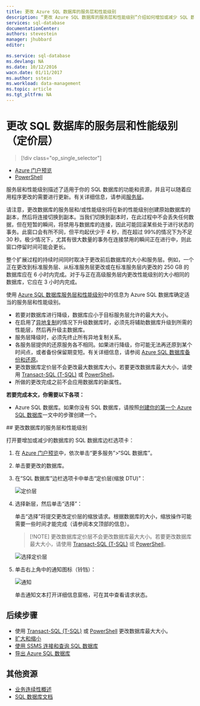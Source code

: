 ```yaml
---
title: 更改 Azure SQL 数据库的服务层和性能级别
description: “更改 Azure SQL 数据库的服务层和性能级别”介绍如何增加或减少 SQL 数据库。更改 Azure SQL 数据库的定价层。
services: sql-database
documentationCenter: 
authors: stevestein
manager: jhubbard
editor: 

ms.service: sql-database
ms.devlang: NA
ms.date: 10/12/2016
wacn.date: 01/11/2017
ms.author: sstein
ms.workload: data-management
ms.topic: article
ms.tgt_pltfrm: NA
---
```


# 更改 SQL 数据库的服务层和性能级别（定价层）

> [!div class="op_single_selector"]
- [Azure 门户预览](./sql-database-scale-up.md)
- [PowerShell](./sql-database-scale-up-powershell.md)

服务层和性能级别描述了适用于你的 SQL 数据库的功能和资源，并且可以随着应用程序更改的需要进行更新。有关详细信息，请参阅[服务层](./sql-database-service-tiers.md)。

请注意，更改数据库的服务层和/或性能级别将在新的性能级别创建原始数据库的副本，然后将连接切换到副本。当我们切换到副本时，在此过程中不会丢失任何数据，但在短暂的瞬间，将禁用与数据库的连接，因此可能回滚某些处于进行状态的事务。此窗口会有所不同，但平均起伏少于 4 秒，而在超过 99%的情况下为不足 30 秒。极少情况下，尤其有很大数量的事务在连接禁用的瞬间正在进行中，则此窗口停留时间可能会更长。

整个扩展过程的持续时间同时取决于更改前后数据库的大小和服务层。例如，一个正在更改到标准服务层、从标准服务层更改或在标准服务层内更改的 250 GB 的数据库应在 6 小时内完成。对于与正在高级服务层内更改性能级别的大小相同的数据库，它应在 3 小时内完成。

使用 [Azure SQL 数据库服务层和性能级别](./sql-database-service-tiers.md)中的信息为 Azure SQL 数据库确定适当的服务层和性能级别。

- 若要对数据库进行降级，数据库应小于目标服务层允许的最大大小。
- 在启用了[异地复制](./sql-database-geo-replication-overview.md)的情况下升级数据库时，必须先将辅助数据库升级到所需的性能层，然后再升级主数据库。
- 服务层降级时，必须先终止所有异地复制关系。
- 各服务层提供的还原服务各不相同。如果进行降级，你可能无法再还原到某个时间点，或者备份保留期变短。有关详细信息，请参阅 [Azure SQL 数据库备份和还原](./sql-database-business-continuity.md)。
- 更改数据库定价层不会更改最大数据库大小。若要更改数据库最大大小，请使用 [Transact-SQL (T-SQL)](https://msdn.microsoft.com/zh-cn/library/mt574871.aspx) 或 [PowerShell](https://msdn.microsoft.com/zh-cn/library/mt619433.aspx)。
- 所做的更改完成之前不会应用数据库的新属性。

**若要完成本文，你需要以下各项：**

- Azure SQL 数据库。如果你没有 SQL 数据库，请按照[创建你的第一个 Azure SQL 数据库](./sql-database-get-started.md)一文中的步骤创建一个。

##<a name="change-the-service-tier-and-performance-level-of-your-database"></a> 更改数据库的服务层和性能级别

打开要增加或减少的数据库的 SQL 数据库边栏选项卡：

1.	在 [Azure 门户预览](https://portal.azure.cn)中，依次单击“更多服务”>“SQL 数据库”。
2.	单击要更改的数据库。
3.	在“SQL 数据库”边栏选项卡中单击“定价层(缩放 DTU)”：

    ![定价层][1]

1.  选择新层，然后单击“选择”：

    单击“选择”将提交更改定价层的缩放请求。根据数据库的大小，缩放操作可能需要一些时间才能完成（请参阅本文顶部的信息）。

    > [!NOTE] 更改数据库定价层不会更改数据库最大大小。若要更改数据库最大大小，请使用 [Transact-SQL (T-SQL)](https://msdn.microsoft.com/zh-cn/library/mt574871.aspx) 或 [PowerShell](https://msdn.microsoft.com/zh-cn/library/mt619433.aspx)。

    ![选择定价层][2]

3.	单击右上角中的通知图标（铃铛）：

    ![通知][3]

    单击通知文本打开详细信息窗格，可在其中查看请求状态。

## 后续步骤

- 使用 [Transact-SQL (T-SQL)](https://msdn.microsoft.com/zh-cn/library/mt574871.aspx) 或 [PowerShell](https://msdn.microsoft.com/zh-cn/library/mt619433.aspx) 更改数据库最大大小。
- [扩大和缩小](./sql-database-elastic-scale-get-started.md)
- [使用 SSMS 连接和查询 SQL 数据库](./sql-database-connect-query-ssms.md)
- [导出 Azure SQL 数据库](./sql-database-export.md)

## 其他资源

- [业务连续性概述](./sql-database-business-continuity.md)
- [SQL 数据库文档](./index.md/)

<!--Image references-->
[1]: ./media/sql-database-scale-up/new-tier.png
[2]: ./media/sql-database-scale-up/choose-tier.png
[3]: ./media/sql-database-scale-up/scale-notification.png
[4]: ./media/sql-database-scale-up/new-tier.png

<!---HONumber=Mooncake_Quality_Review_1202_2016-->